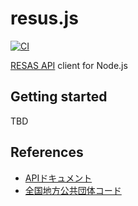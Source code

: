 resus.js
===

[![CI](https://github.com/ihori-system/resus.js/actions/workflows/ci.yml/badge.svg)](https://github.com/ihori-system/resus.js/actions/workflows/ci.yml)

[RESAS API](https://opendata.resas-portal.go.jp/) client for Node.js

## Getting started

TBD

## References

- [APIドキュメント](https://opendata.resas-portal.go.jp/docs/api/v1/index.html)
- [全国地方公共団体コード](https://ja.wikipedia.org/wiki/%E5%85%A8%E5%9B%BD%E5%9C%B0%E6%96%B9%E5%85%AC%E5%85%B1%E5%9B%A3%E4%BD%93%E3%82%B3%E3%83%BC%E3%83%89)
